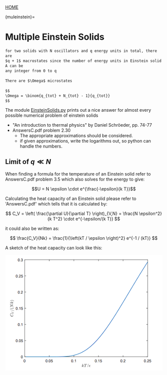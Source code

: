 [HOME](/source/index.rst)

(muleinstein)=
# Multiple Einstein Solids

```{note}
for two solids with N oscillators and q energy units in total, there are 
$q + 1$ macrostates since the number of energy units in Einstein solid A can be
any integer from 0 to q

There are $\Omega$ microstates

$$
\Omega = \binom{q_{tot} + N_{tot} - 1}{q_{tot}}
$$
```

The module [EinsteinSolids.py](/SttPhscsPckg/EinsteinSolids.py) prints out a nice answer for almost every possible numerical problem of einstein solids

- "An introduction to thermal physics" by Daniel Schröeder, pp. 74-77
- AnswersC.pdf problem 2.30
  - The appropriate approximations should be considered.
  - if given approximations, write the logarithms out, so python can handle the numbers.

## Limit of $q \ll N$

When finding a formula for the temperature of an Einstein solid refer to AnswersC.pdf
problem 3.5 which also solves for the energy to give:

$$U = N \epsilon \cdot e^{\frac{-\epsilon}{k T}}$$

Calculating the heat capacity of an Einstein solid please refer to 'AnswersC.pdf'
which tells that it is calculated by:

$$
C_V = \left( \frac{\partial U}{\partial T} \right)_{V,N}
= \frac{N \epsilon^2}{k T^2} \cdot e^{-\epsilon/(k T)}
$$

it could also be written as:

$$
\frac{C_V}{Nk} = \frac{1}{\left(kT / \epsilon \right)^2} e^{-1 / (kT)}
$$

A sketch of the heat capacity can look like this:

![Alt text](../figs/image-2.png)

